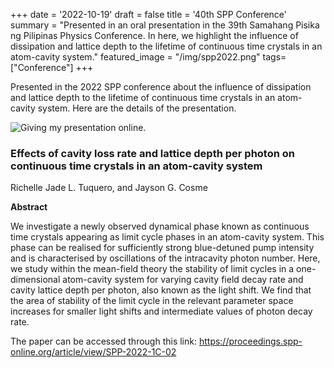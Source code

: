 +++
date = '2022-10-19'
draft = false
title = '40th SPP Conference'
summary = "Presented in an oral presentation in the 39th Samahang Pisika ng Pilipinas Physics Conference. In here, we highlight the influence of dissipation and lattice depth to the lifetime of continuous time crystals in an atom-cavity system."
featured_image = "/img/spp2022.png"
tags= ["Conference"]
+++

Presented in the 2022 SPP conference about the influence of dissipation and lattice depth to the lifetime of continuous time crystals in an atom-cavity system. Here are the details of the presentation.

<img src="/img/spp2022.png" alt="Giving my presentation online.">


### Effects of cavity loss rate and lattice depth per photon on continuous time crystals in an atom-cavity system
Richelle Jade L. Tuquero, and Jayson G. Cosme


<b>Abstract</b>

We investigate a newly observed dynamical phase known as continuous time crystals appearing as limit cycle phases in an atom-cavity system. This phase can be realised for sufficiently strong blue-detuned pump intensity and is characterised by oscillations of the intracavity photon number. Here, we study within the mean-field theory the stability of limit cycles in a one-dimensional atom-cavity system for varying cavity field decay rate and cavity lattice depth per photon, also known as the light shift. We find that the area of stability of the limit cycle in the relevant parameter space increases for smaller light shifts and intermediate values of photon decay rate.

The paper can be accessed through this link: <a href="https://proceedings.spp-online.org/article/view/SPP-2022-1C-02" target="_blank">https://proceedings.spp-online.org/article/view/SPP-2022-1C-02</a> 

